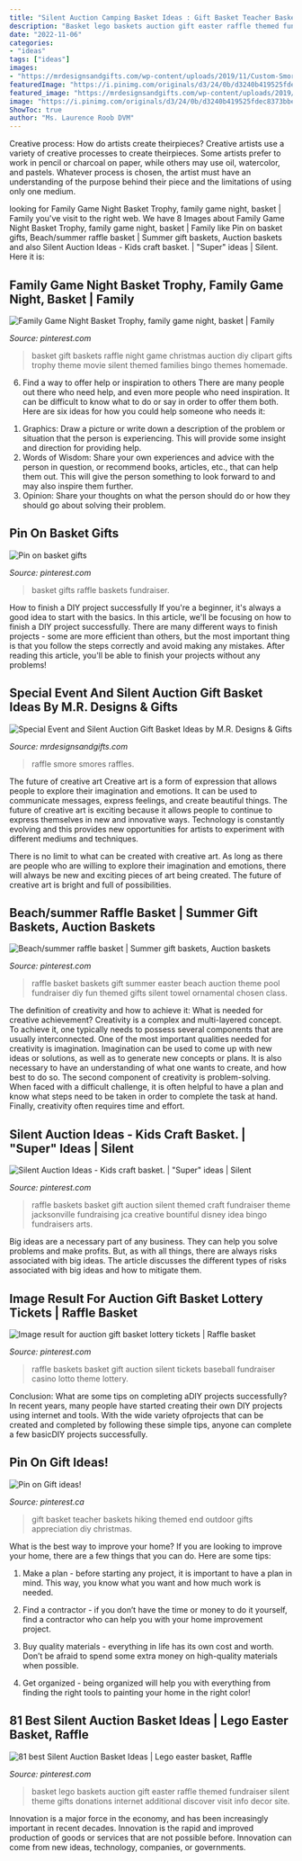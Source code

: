 ```yaml
---
title: "Silent Auction Camping Basket Ideas : Gift Basket Teacher Baskets Hiking Themed End Outdoor Gifts Appreciation Diy Christmas"
description: "Basket lego baskets auction gift easter raffle themed fundraiser silent theme gifts donations internet additional discover visit info decor site"
date: "2022-11-06"
categories:
- "ideas"
tags: ["ideas"]
images:
- "https://mrdesignsandgifts.com/wp-content/uploads/2019/11/Custom-Smores-watermarked-e1573671444645-300x545.png"
featuredImage: "https://i.pinimg.com/originals/d3/24/0b/d3240b419525fdec8373bbea61646624.jpg"
featured_image: "https://mrdesignsandgifts.com/wp-content/uploads/2019/11/Custom-Smores-watermarked-e1573671444645-300x545.png"
image: "https://i.pinimg.com/originals/d3/24/0b/d3240b419525fdec8373bbea61646624.jpg"
ShowToc: true
author: "Ms. Laurence Roob DVM"
---
```



Creative process: How do artists create theirpieces?
Creative artists use a variety of creative processes to create theirpieces. Some artists prefer to work in pencil or charcoal on paper, while others may use oil, watercolor, and pastels. Whatever process is chosen, the artist must have an understanding of the purpose behind their piece and the limitations of using only one medium.

	

		
looking for Family Game Night Basket Trophy, family game night, basket | Family you've visit to the right web. We have 8 Images about Family Game Night Basket Trophy, family game night, basket | Family like Pin on basket gifts, Beach/summer raffle basket | Summer gift baskets, Auction baskets and also Silent Auction Ideas - Kids craft basket. | &quot;Super&quot; ideas | Silent. Here it is:
		
    
## Family Game Night Basket Trophy, Family Game Night, Basket | Family

<img loading=lazy src="https://i.pinimg.com/736x/24/70/e9/2470e93ab201b546ad60333831f4406b--basket-raffle-basket-bingo.jpg" onerror="this.onerror=null;this.src='https://tse2.mm.bing.net/th?id=OIP.-4MZoB1RaTMHW0496rIrugHaJ3&amp;pid=15.1';" alt="Family Game Night Basket Trophy, family game night, basket | Family">

_Source: pinterest.com_

>basket gift baskets raffle night game christmas auction diy clipart gifts trophy theme movie silent themed families bingo themes homemade. 

	

6) Find a way to offer help or inspiration to others
There are many people out there who need help, and even more people who need inspiration. It can be difficult to know what to do or say in order to offer them both. Here are six ideas for how you could help someone who needs it: 
1. Graphics: Draw a picture or write down a description of the problem or situation that the person is experiencing. This will provide some insight and direction for providing help. 
2. Words of Wisdom: Share your own experiences and advice with the person in question, or recommend books, articles, etc., that can help them out. This will give the person something to look forward to and may also inspire them further. 
3. Opinion: Share your thoughts on what the person should do or how they should go about solving their problem.

    
## Pin On Basket Gifts

<img loading=lazy src="https://i.pinimg.com/736x/78/74/97/7874971ba422f894aee40e8dd342af84--fundraiser-baskets-raffle-baskets.jpg" onerror="this.onerror=null;this.src='https://tse4.mm.bing.net/th?id=OIP.m6Kea5QKiLmsYUz9un6yqAHaJ3&amp;pid=15.1';" alt="Pin on basket gifts">

_Source: pinterest.com_

>basket gifts raffle baskets fundraiser. 

	

How to finish a DIY project successfully
If you're a beginner, it's always a good idea to start with the basics. In this article, we'll be focusing on how to finish a DIY project successfully. There are many different ways to finish projects - some are more efficient than others, but the most important thing is that you follow the steps correctly and avoid making any mistakes. After reading this article, you'll be able to finish your projects without any problems!

    
## Special Event And Silent Auction Gift Basket Ideas By M.R. Designs &amp; Gifts

<img loading=lazy src="https://mrdesignsandgifts.com/wp-content/uploads/2019/11/Custom-Smores-watermarked-e1573671444645-300x545.png" onerror="this.onerror=null;this.src='https://tse1.mm.bing.net/th?id=OIP.qBdl9AVpmVfgIPR-p6uLmAAAAA&amp;pid=15.1';" alt="Special Event and Silent Auction Gift Basket Ideas by M.R. Designs &amp; Gifts">

_Source: mrdesignsandgifts.com_

>raffle smore smores raffles. 

	

The future of creative art
Creative art is a form of expression that allows people to explore their imagination and emotions. It can be used to communicate messages, express feelings, and create beautiful things.
The future of creative art is exciting because it allows people to continue to express themselves in new and innovative ways. Technology is constantly evolving and this provides new opportunities for artists to experiment with different mediums and techniques.

There is no limit to what can be created with creative art. As long as there are people who are willing to explore their imagination and emotions, there will always be new and exciting pieces of art being created. The future of creative art is bright and full of possibilities.

    
## Beach/summer Raffle Basket | Summer Gift Baskets, Auction Baskets

<img loading=lazy src="https://i.pinimg.com/736x/e8/25/74/e825748edb1d6fb6899b920e6e4141ca.jpg" onerror="this.onerror=null;this.src='https://tse2.mm.bing.net/th?id=OIP.aQsslgp-49C9HELochPOjQHaJ4&amp;pid=15.1';" alt="Beach/summer raffle basket | Summer gift baskets, Auction baskets">

_Source: pinterest.com_

>raffle basket baskets gift summer easter beach auction theme pool fundraiser diy fun themed gifts silent towel ornamental chosen class. 

	

The definition of creativity and how to achieve it: What is needed for creative achievement?
Creativity is a complex and multi-layered concept. To achieve it, one typically needs to possess several components that are usually interconnected. One of the most important qualities needed for creativity is imagination. Imagination can be used to come up with new ideas or solutions, as well as to generate new concepts or plans. It is also necessary to have an understanding of what one wants to create, and how best to do so. The second component of creativity is problem-solving. When faced with a difficult challenge, it is often helpful to have a plan and know what steps need to be taken in order to complete the task at hand. Finally, creativity often requires time and effort.

    
## Silent Auction Ideas - Kids Craft Basket. | &quot;Super&quot; Ideas | Silent

<img loading=lazy src="https://i.pinimg.com/736x/c2/b6/e5/c2b6e55de02abd630e3bc1e90b5bae12--kids-gift-baskets-raffle-baskets.jpg?b=t" onerror="this.onerror=null;this.src='https://tse2.mm.bing.net/th?id=OIP.DCzGob8DFpEtMhOxKXbBTQAAAA&amp;pid=15.1';" alt="Silent Auction Ideas - Kids craft basket. | &quot;Super&quot; ideas | Silent">

_Source: pinterest.com_

>raffle baskets basket gift auction silent themed craft fundraiser theme jacksonville fundraising jca creative bountiful disney idea bingo fundraisers arts. 

	

Big ideas are a necessary part of any business. They can help you solve problems and make profits. But, as with all things, there are always risks associated with big ideas. The article discusses the different types of risks associated with big ideas and how to mitigate them.

    
## Image Result For Auction Gift Basket Lottery Tickets | Raffle Basket

<img loading=lazy src="https://i.pinimg.com/736x/3a/7e/e6/3a7ee66787dd933f390f19d4816fff08--fundraiser-baskets-raffle-baskets.jpg" onerror="this.onerror=null;this.src='https://tse1.mm.bing.net/th?id=OIP.Z_LSYBFwuHmFNMlVPSM5cgHaJ3&amp;pid=15.1';" alt="Image result for auction gift basket lottery tickets | Raffle basket">

_Source: pinterest.com_

>raffle baskets basket gift auction silent tickets baseball fundraiser casino lotto theme lottery. 

	

Conclusion: What are some tips on completing aDIY projects successfully?
In recent years, many people have started creating their own DIY projects using internet and tools. With the wide variety ofprojects that can be created and completed by following these simple tips, anyone can complete a few basicDIY projects successfully.

    
## Pin On Gift Ideas!

<img loading=lazy src="https://i.pinimg.com/originals/d3/24/0b/d3240b419525fdec8373bbea61646624.jpg" onerror="this.onerror=null;this.src='https://tse2.mm.bing.net/th?id=OIP.NsOIFs7qzLVeOZdvv4tJEwHaJ4&amp;pid=15.1';" alt="Pin on Gift ideas!">

_Source: pinterest.ca_

>gift basket teacher baskets hiking themed end outdoor gifts appreciation diy christmas. 

	

What is the best way to improve your home?
If you are looking to improve your home, there are a few things that you can do. Here are some tips:
1. Make a plan - before starting any project, it is important to have a plan in mind. This way, you know what you want and how much work is needed.

2. Find a contractor - if you don’t have the time or money to do it yourself, find a contractor who can help you with your home improvement project.

3. Buy quality materials - everything in life has its own cost and worth. Don’t be afraid to spend some extra money on high-quality materials when possible.

4. Get organized - being organized will help you with everything from finding the right tools to painting your home in the right color!

    
## 81 Best Silent Auction Basket Ideas | Lego Easter Basket, Raffle

<img loading=lazy src="https://i.pinimg.com/736x/a9/ba/af/a9baaf5be14f1770316ba0f5de030078.jpg" onerror="this.onerror=null;this.src='https://tse4.mm.bing.net/th?id=OIP.e4m58A5osJajEXZ9uTW5kAAAAA&amp;pid=15.1';" alt="81 best Silent Auction Basket Ideas | Lego easter basket, Raffle">

_Source: pinterest.com_

>basket lego baskets auction gift easter raffle themed fundraiser silent theme gifts donations internet additional discover visit info decor site. 

	

Innovation is a major force in the economy, and has been increasingly important in recent decades. Innovation is the rapid and improved production of goods or services that are not possible before. Innovation can come from new ideas, technology, companies, or governments.

